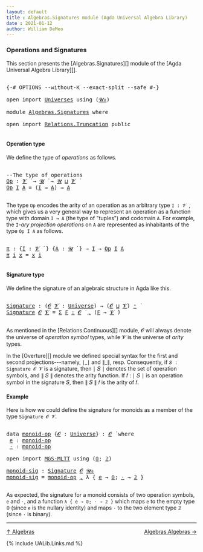 ```yaml
---
layout: default
title : Algebras.Signatures module (Agda Universal Algebra Library)
date : 2021-01-12
author: William DeMeo
---
```


### <a id="operations-and-signatures">Operations and Signatures</a>

This section presents the [Algebras.Signatures][] module of the [Agda Universal Algebra Library][].

<pre class="Agda">

<a id="318" class="Symbol">{-#</a> <a id="322" class="Keyword">OPTIONS</a> <a id="330" class="Pragma">--without-K</a> <a id="342" class="Pragma">--exact-split</a> <a id="356" class="Pragma">--safe</a> <a id="363" class="Symbol">#-}</a>

<a id="368" class="Keyword">open</a> <a id="373" class="Keyword">import</a> <a id="380" href="Universes.html" class="Module">Universes</a> <a id="390" class="Keyword">using</a> <a id="396" class="Symbol">(</a><a id="397" href="Agda.Primitive.html#590" class="Primitive">𝓤₀</a><a id="399" class="Symbol">)</a>

<a id="402" class="Keyword">module</a> <a id="409" href="Algebras.Signatures.html" class="Module">Algebras.Signatures</a> <a id="429" class="Keyword">where</a>

<a id="436" class="Keyword">open</a> <a id="441" class="Keyword">import</a> <a id="448" href="Relations.Truncation.html" class="Module">Relations.Truncation</a> <a id="469" class="Keyword">public</a>

</pre>



#### <a id="operation-type">Operation type</a>

We define the type of *operations* as follows.

<pre class="Agda">

<a id="601" class="Comment">--The type of operations</a>
<a id="Op"></a><a id="626" href="Algebras.Signatures.html#626" class="Function">Op</a> <a id="629" class="Symbol">:</a> <a id="631" href="Universes.html#262" class="Generalizable">𝓥</a> <a id="633" href="Universes.html#403" class="Function Operator">̇</a> <a id="635" class="Symbol">→</a> <a id="637" href="Universes.html#260" class="Generalizable">𝓤</a> <a id="639" href="Universes.html#403" class="Function Operator">̇</a> <a id="641" class="Symbol">→</a> <a id="643" href="Universes.html#260" class="Generalizable">𝓤</a> <a id="645" href="Agda.Primitive.html#636" class="Primitive Operator">⊔</a> <a id="647" href="Universes.html#262" class="Generalizable">𝓥</a> <a id="649" href="Universes.html#403" class="Function Operator">̇</a>
<a id="651" href="Algebras.Signatures.html#626" class="Function">Op</a> <a id="654" href="Algebras.Signatures.html#654" class="Bound">I</a> <a id="656" href="Algebras.Signatures.html#656" class="Bound">A</a> <a id="658" class="Symbol">=</a> <a id="660" class="Symbol">(</a><a id="661" href="Algebras.Signatures.html#654" class="Bound">I</a> <a id="663" class="Symbol">→</a> <a id="665" href="Algebras.Signatures.html#656" class="Bound">A</a><a id="666" class="Symbol">)</a> <a id="668" class="Symbol">→</a> <a id="670" href="Algebras.Signatures.html#656" class="Bound">A</a>

</pre>

The type `Op` encodes the arity of an operation as an arbitrary type `I : 𝓥 ̇`, which gives us a very general way to represent an operation as a function type with domain `I → A` (the type of "tuples") and codomain `A`. For example, the `I`-*ary projection operations* on `A` are represented as inhabitants of the type `Op I A` as follows.

<pre class="Agda">

<a id="π"></a><a id="1040" href="Algebras.Signatures.html#1040" class="Function">π</a> <a id="1042" class="Symbol">:</a> <a id="1044" class="Symbol">{</a><a id="1045" href="Algebras.Signatures.html#1045" class="Bound">I</a> <a id="1047" class="Symbol">:</a> <a id="1049" href="Universes.html#262" class="Generalizable">𝓥</a> <a id="1051" href="Universes.html#403" class="Function Operator">̇</a> <a id="1053" class="Symbol">}</a> <a id="1055" class="Symbol">{</a><a id="1056" href="Algebras.Signatures.html#1056" class="Bound">A</a> <a id="1058" class="Symbol">:</a> <a id="1060" href="Universes.html#260" class="Generalizable">𝓤</a> <a id="1062" href="Universes.html#403" class="Function Operator">̇</a> <a id="1064" class="Symbol">}</a> <a id="1066" class="Symbol">→</a> <a id="1068" href="Algebras.Signatures.html#1045" class="Bound">I</a> <a id="1070" class="Symbol">→</a> <a id="1072" href="Algebras.Signatures.html#626" class="Function">Op</a> <a id="1075" href="Algebras.Signatures.html#1045" class="Bound">I</a> <a id="1077" href="Algebras.Signatures.html#1056" class="Bound">A</a>
<a id="1079" href="Algebras.Signatures.html#1040" class="Function">π</a> <a id="1081" href="Algebras.Signatures.html#1081" class="Bound">i</a> <a id="1083" href="Algebras.Signatures.html#1083" class="Bound">x</a> <a id="1085" class="Symbol">=</a> <a id="1087" href="Algebras.Signatures.html#1083" class="Bound">x</a> <a id="1089" href="Algebras.Signatures.html#1081" class="Bound">i</a>

</pre>


#### <a id="signature-type">Signature type</a>

We define the signature of an algebraic structure in Agda like this.


<pre class="Agda">

<a id="Signature"></a><a id="1238" href="Algebras.Signatures.html#1238" class="Function">Signature</a> <a id="1248" class="Symbol">:</a> <a id="1250" class="Symbol">(</a><a id="1251" href="Algebras.Signatures.html#1251" class="Bound">𝓞</a> <a id="1253" href="Algebras.Signatures.html#1253" class="Bound">𝓥</a> <a id="1255" class="Symbol">:</a> <a id="1257" href="Agda.Primitive.html#423" class="Postulate">Universe</a><a id="1265" class="Symbol">)</a> <a id="1267" class="Symbol">→</a> <a id="1269" class="Symbol">(</a><a id="1270" href="Algebras.Signatures.html#1251" class="Bound">𝓞</a> <a id="1272" href="Agda.Primitive.html#636" class="Primitive Operator">⊔</a> <a id="1274" href="Algebras.Signatures.html#1253" class="Bound">𝓥</a><a id="1275" class="Symbol">)</a> <a id="1277" href="Agda.Primitive.html#606" class="Primitive Operator">⁺</a> <a id="1279" href="Universes.html#403" class="Function Operator">̇</a>
<a id="1281" href="Algebras.Signatures.html#1238" class="Function">Signature</a> <a id="1291" href="Algebras.Signatures.html#1291" class="Bound">𝓞</a> <a id="1293" href="Algebras.Signatures.html#1293" class="Bound">𝓥</a> <a id="1295" class="Symbol">=</a> <a id="1297" href="MGS-MLTT.html#3074" class="Function">Σ</a> <a id="1299" href="Algebras.Signatures.html#1299" class="Bound">F</a> <a id="1301" href="MGS-MLTT.html#3074" class="Function">꞉</a> <a id="1303" href="Algebras.Signatures.html#1291" class="Bound">𝓞</a> <a id="1305" href="Universes.html#403" class="Function Operator">̇</a> <a id="1307" href="MGS-MLTT.html#3074" class="Function">,</a> <a id="1309" class="Symbol">(</a><a id="1310" href="Algebras.Signatures.html#1299" class="Bound">F</a> <a id="1312" class="Symbol">→</a> <a id="1314" href="Algebras.Signatures.html#1293" class="Bound">𝓥</a> <a id="1316" href="Universes.html#403" class="Function Operator">̇</a><a id="1317" class="Symbol">)</a>

</pre>

As mentioned in the [Relations.Continuous][] module, 𝓞 will always denote the universe of *operation symbol* types, while 𝓥 is the universe of *arity* types.

In the [Overture][] module we defined special syntax for the first and second projections---namely, ∣\_∣ and ∥\_∥, resp. Consequently, if `𝑆 : Signature 𝓞 𝓥` is a signature, then ∣ 𝑆 ∣ denotes the set of operation symbols, and ∥ 𝑆 ∥ denotes the arity function. If 𝑓 : ∣ 𝑆 ∣ is an operation symbol in the signature 𝑆, then ∥ 𝑆 ∥ 𝑓 is the arity of 𝑓.



#### <a id="Example">Example</a>

Here is how we could define the signature for monoids as a member of the type `Signature 𝓞 𝓥`.

<pre class="Agda">

<a id="1987" class="Keyword">data</a> <a id="monoid-op"></a><a id="1992" href="Algebras.Signatures.html#1992" class="Datatype">monoid-op</a> <a id="2002" class="Symbol">{</a><a id="2003" href="Algebras.Signatures.html#2003" class="Bound">𝓞</a> <a id="2005" class="Symbol">:</a> <a id="2007" href="Agda.Primitive.html#423" class="Postulate">Universe</a><a id="2015" class="Symbol">}</a> <a id="2017" class="Symbol">:</a> <a id="2019" href="Algebras.Signatures.html#2003" class="Bound">𝓞</a> <a id="2021" href="Universes.html#403" class="Function Operator">̇</a> <a id="2023" class="Keyword">where</a>
 <a id="monoid-op.e"></a><a id="2030" href="Algebras.Signatures.html#2030" class="InductiveConstructor">e</a> <a id="2032" class="Symbol">:</a> <a id="2034" href="Algebras.Signatures.html#1992" class="Datatype">monoid-op</a>
 <a id="monoid-op.·"></a><a id="2045" href="Algebras.Signatures.html#2045" class="InductiveConstructor">·</a> <a id="2047" class="Symbol">:</a> <a id="2049" href="Algebras.Signatures.html#1992" class="Datatype">monoid-op</a>

<a id="2060" class="Keyword">open</a> <a id="2065" class="Keyword">import</a> <a id="2072" href="MGS-MLTT.html" class="Module">MGS-MLTT</a> <a id="2081" class="Keyword">using</a> <a id="2087" class="Symbol">(</a><a id="2088" href="MGS-MLTT.html#712" class="Function">𝟘</a><a id="2089" class="Symbol">;</a> <a id="2091" href="MGS-MLTT.html#2482" class="Function">𝟚</a><a id="2092" class="Symbol">)</a>

<a id="monoid-sig"></a><a id="2095" href="Algebras.Signatures.html#2095" class="Function">monoid-sig</a> <a id="2106" class="Symbol">:</a> <a id="2108" href="Algebras.Signatures.html#1238" class="Function">Signature</a> <a id="2118" href="Overture.Preliminaries.html#8157" class="Generalizable">𝓞</a> <a id="2120" href="Agda.Primitive.html#590" class="Primitive">𝓤₀</a>
<a id="2123" href="Algebras.Signatures.html#2095" class="Function">monoid-sig</a> <a id="2134" class="Symbol">=</a> <a id="2136" href="Algebras.Signatures.html#1992" class="Datatype">monoid-op</a> <a id="2146" href="Overture.Preliminaries.html#13063" class="InductiveConstructor Operator">,</a> <a id="2148" class="Symbol">λ</a> <a id="2150" class="Symbol">{</a> <a id="2152" href="Algebras.Signatures.html#2030" class="InductiveConstructor">e</a> <a id="2154" class="Symbol">→</a> <a id="2156" href="MGS-MLTT.html#712" class="Function">𝟘</a><a id="2157" class="Symbol">;</a> <a id="2159" href="Algebras.Signatures.html#2045" class="InductiveConstructor">·</a> <a id="2161" class="Symbol">→</a> <a id="2163" href="MGS-MLTT.html#2482" class="Function">𝟚</a> <a id="2165" class="Symbol">}</a>

</pre>

As expected, the signature for a monoid consists of two operation symbols, `e` and `·`, and a function `λ { e → 𝟘; · → 𝟚 }` which maps `e` to the empty type 𝟘 (since `e` is the nullary identity) and maps `·` to the two element type 𝟚 (since `·` is binary).

-------------------------------------

[↑ Algebras](Algebras.html)
<span style="float:right;">[Algebras.Algebras →](Algebras.Algebras.html)</span>


{% include UALib.Links.md %}

